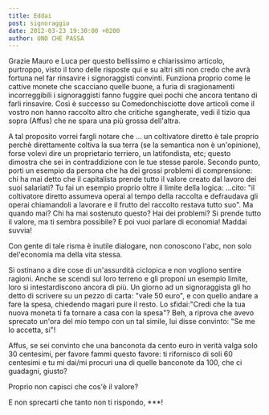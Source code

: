 ```yaml
---
title: Eddai
post: signoraggio
date: 2012-03-23 19:30:00 +0200
author: UNO CHE PASSA
---
```

Grazie Mauro e Luca per questo bellissimo e chiarissimo articolo, purtroppo, visto il tono delle risposte qui e su altri siti non credo che avrà fortuna nel far rinsavire i signoraggisti convinti. Funziona proprio come le cattive monete che scacciano quelle buone, a furia di sragionamenti incorreggibili i signoraggisti fanno fuggire quei pochi che ancora tentano di farli rinsavire. Così è successo su Comedonchisciotte dove articoli come il vostro non hanno raccolto altro che critiche sgangherate, vedi il tizio qua sopra (Affus) che ne spara una più grossa dell'altra.

A tal proposito vorrei fargli notare che ... un coltivatore diretto è tale proprio perchè direttamente coltiva la sua terra (se la semantica non è un'opinione), forse volevi dire un proprietario terriero, un latifondista, etc; questo dimostra che sei in contraddizione con le tue stesse parole.
Secondo punto, porti un esempio da persona che ha dei grossi problemi di comprensione: chi ha mai detto che il capitalista prende tutto il valore creato dal lavoro dei suoi salariati? Tu fai un esempio proprio oltre il limite della logica: ...cito: "il coltivatore diretto assumeva operai al tempo della raccolta e defraudava gli operai chiamandoli a lavorare e il frutto del raccolto restava tutto suo".
Ma quando mai? Chi ha mai sostenuto questo? Hai dei problemi? Si prende tutto il valore, ma ti sembra possibile? E poi vuoi parlare di economia! Maddai suvvia!

Con gente di tale risma è inutile dialogare, non conoscono l'abc, non solo del'economia ma della vita stessa.

Si ostinano a dire cose di un'assurdità ciclopica e non vogliono sentire ragioni. Anche se scendi sul loro terreno e gli proponi un esempio limite, loro si intestardiscono ancora di più. Un giorno ad un signoraggista gli ho detto di scrivere su un pezzo di carta: "vale 50 euro", e con quello andare a fare la spesa, chiedendo magari pure il resto.
Lo sfidai:"Credi che la tua nuova moneta ti fa tornare a casa con la spesa"?
Beh, a riprova che avevo sprecato un'ora del mio tempo con un tal simile, lui disse convinto: "Se me lo accetta, si"!

Affus, se sei convinto che una banconota da cento euro in verità valga solo 30 centesimi, per favore fammi questo favore: ti rifornisco di soli 60 centesimi e tu mi dai/mi procuri una di quelle banconote da 100, che ci guadagni, giusto?

Proprio non capisci che cos'è il valore?

E non sprecarti che tanto non ti rispondo, ***!